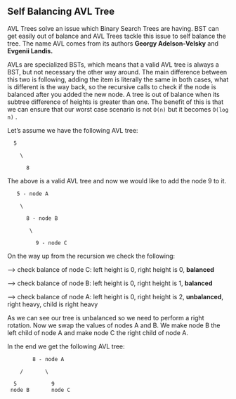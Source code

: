 ## Self Balancing AVL Tree

AVL Trees solve an issue which Binary Search Trees are having. BST can get easily out of balance and AVL Trees tackle this issue to self balance the tree. The name AVL comes from its authors **Georgy Adelson-Velsky** and **Evgenii Landis.**

AVLs are specialized BSTs, which means that a valid AVL tree is always a BST, but not necessary the other way around. The main difference between this two is following, adding the item is literally the same in both cases, what is different is the way back, so the recursive calls to check if the node is balanced after you added the new node. A tree is out of balance when its subtree difference of heights is greater than one. The benefit of this is that we can ensure that our worst case scenario is not `O(n)` but it becomes `O(log n)` .

Let’s assume we have the following AVL tree:

```plaintext
  5

    \

      8
```

The above is a valid AVL tree and now we would like to add the node 9 to it.

```plaintext
   5 - node A

    \

      8 - node B

       \

         9 - node C
```

On the way up from the recursion we check the following:

—> check balance of node C: left height is 0, right height is 0, **balanced**

—> check balance of node B: left height is 0, right height is 1, **balanced**

—> check balance of node A: left height is 0, right height is 2, **unbalanced**, right heavy, child is right heavy

As we can see our tree is unbalanced so we need to perform a right rotation. Now we swap the values of nodes A and B. We make node B the left child of node A and make node C the right child of node A.

In the end we get the following AVL tree:

```plaintext
        8 - node A

    /       \

  5           9
 node B       node C
```
